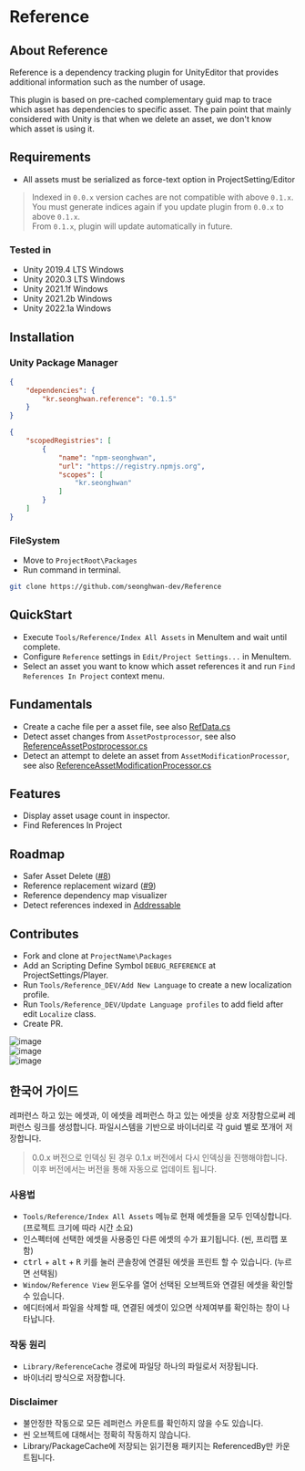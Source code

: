 # Reference

## About Reference
Reference is a dependency tracking plugin for UnityEditor that provides additional information such as the number of usage.

This plugin is based on pre-cached complementary guid map to trace which asset has dependencies to specific asset. 
The pain point that mainly considered with Unity is that when we delete an asset, we don't know which asset is using it. 

## Requirements

- All assets must be serialized as force-text option in ProjectSetting/Editor
> Indexed in `0.0.x` version caches are not compatible with above `0.1.x`.  
> You must generate indices again if you update plugin from `0.0.x` to above `0.1.x`.  
> From `0.1.x`, plugin will update automatically in future.  

### Tested in
- Unity 2019.4 LTS Windows
- Unity 2020.3 LTS Windows
- Unity 2021.1f Windows
- Unity 2021.2b Windows
- Unity 2022.1a Windows

## Installation
### Unity Package Manager
```json
{
    "dependencies": {
        "kr.seonghwan.reference": "0.1.5"
    }
}
```

```json
{
    "scopedRegistries": [
        {
            "name": "npm-seonghwan",
            "url": "https://registry.npmjs.org",
            "scopes": [
                "kr.seonghwan"
            ]
        }
    ]
}
```
### FileSystem
- Move to `ProjectRoot\Packages`  
- Run command in terminal.  
```bash
git clone https://github.com/seonghwan-dev/Reference
```  

## QuickStart
- Execute `Tools/Reference/Index All Assets` in MenuItem and wait until complete.  
- Configure `Reference` settings in `Edit/Project Settings...` in MenuItem.
- Select an asset you want to know which asset references it and run `Find References In Project` context menu.

## Fundamentals
- Create a cache file per a asset file, see also [RefData.cs](Editor/Model/RefData.cs)
- Detect asset changes from `AssetPostprocessor`, see also [ReferenceAssetPostprocessor.cs](Editor/Callback/ReferenceAssetPostprocessor.cs)
- Detect an attempt to delete an asset from `AssetModificationProcessor`, see also [ReferenceAssetModificationProcessor.cs](Editor/Callback/ReferenceAssetModificationProcessor.cs)

## Features
- Display asset usage count in inspector.
- Find References In Project

## Roadmap
- Safer Asset Delete ([#8](/../../issues/8))  
- Reference replacement wizard ([#9](/../../issues/9))  
- Reference dependency map visualizer  
- Detect references indexed in [Addressable](https://docs.unity3d.com/Packages/com.unity.addressables@1.19/manual/index.html)  

## Contributes
- Fork and clone at `ProjectName\Packages`
- Add an Scripting Define Symbol `DEBUG_REFERENCE` at ProjectSettings/Player.
- Run `Tools/Reference_DEV/Add New Language` to create a new localization profile.
- Run `Tools/Reference_DEV/Update Language profiles` to add field after edit `Localize` class.
- Create PR.

![image](https://user-images.githubusercontent.com/79823287/131787910-1cc009e6-d483-4a87-afb0-a6ac31d3cf0d.png)  
![image](https://user-images.githubusercontent.com/79823287/131797772-078dda37-0917-4d98-abea-f09645e33a77.png)  
![image](https://user-images.githubusercontent.com/79823287/131797825-213d2927-db5a-47d0-a02d-bb87e0400b52.png)  


## 한국어 가이드
레퍼런스 하고 있는 에셋과, 이 에셋을 레퍼런스 하고 있는 에셋을 상호 저장함으로써 레퍼런스 링크를 생성합니다. 
파일시스템을 기반으로 바이너리로 각 guid 별로 쪼개어 저장합니다.  

> 0.0.x 버전으로 인덱싱 된 경우 0.1.x 버전에서 다시 인덱싱을 진행해야합니다.  
> 이후 버전에서는 버전을 통해 자동으로 업데이트 됩니다.

### 사용법
- `Tools/Reference/Index All Assets` 메뉴로 현재 에셋들을 모두 인덱싱합니다. (프로젝트 크기에 따라 시간 소요)
- 인스펙터에 선택한 에셋을 사용중인 다른 에셋의 수가 표기됩니다. (씬, 프리팹 포함)
- <kbd>ctrl</kbd> + <kbd>alt</kbd> + <kbd>R</kbd> 키를 눌러 콘솔창에 연결된 에셋을 프린트 할 수 있습니다. (누르면 선택됨)
- `Window/Reference View` 윈도우를 열어 선택된 오브젝트와 연결된 에셋을 확인할 수 있습니다.
- 에디터에서 파일을 삭제할 때, 연결된 에셋이 있으면 삭제여부를 확인하는 창이 나타납니다.

### 작동 원리
- `Library/ReferenceCache` 경로에 파일당 하나의 파일로서 저장됩니다.
- 바이너리 방식으로 저장합니다.
### Disclaimer
- 불안정한 작동으로 모든 레퍼런스 카운트를 확인하지 않을 수도 있습니다.
- 씬 오브젝트에 대해서는 정확히 작동하지 않습니다.
- Library/PackageCache에 저장되는 읽기전용 패키지는 ReferencedBy만 카운트됩니다.

